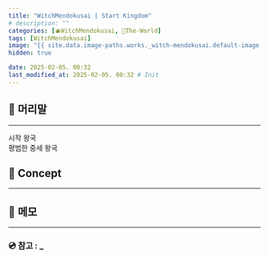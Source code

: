 ```yaml
---
title: "WitchMendokusai | Start Kingdom"
# description: ""
categories: [🫐WitchMendokusai, 🥥The-World]
tags: [WitchMendokusai]
image: "{{ site.data.image-paths.works._witch-mendokusai.default-image }}"
hidden: true

date: 2025-02-05. 00:32
last_modified_at: 2025-02-05. 00:32 # Init
---
```


## 📀 머리말

---

시작 왕국  
평범한 중세 왕국  

## 📀 Concept

---

## 📀 메모

---

### 💿 참고 : _
